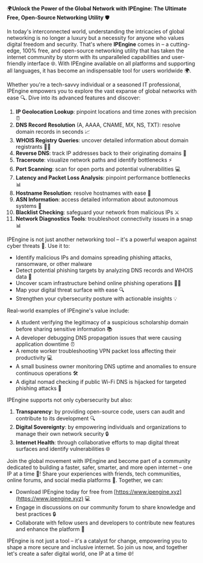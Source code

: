 🌍**Unlock the Power of the Global Network with IPEngine: The Ultimate Free, Open-Source Networking Utility** 🛡️

In today's interconnected world, understanding the intricacies of global networking is no longer a luxury but a necessity for anyone who values digital freedom and security. That's where **IPEngine** comes in – a cutting-edge, 100% free, and open-source networking utility that has taken the internet community by storm with its unparalleled capabilities and user-friendly interface 🌐. With IPEngine available on all platforms and supporting all languages, it has become an indispensable tool for users worldwide 🌍.

Whether you're a tech-savvy individual or a seasoned IT professional, IPEngine empowers you to explore the vast expanse of global networks with ease 🔍. Dive into its advanced features and discover:

1. **IP Geolocation Lookup**: pinpoint locations and time zones with precision ⏰
2. **DNS Record Resolution** (A, AAAA, CNAME, MX, NS, TXT): resolve domain records in seconds 📈
3. **WHOIS Registry Queries**: uncover detailed information about domain registrants 🕵️‍♂️
4. **Reverse DNS**: track IP addresses back to their originating domains 🔗
5. **Traceroute**: visualize network paths and identify bottlenecks ⚡️
6. **Port Scanning**: scan for open ports and potential vulnerabilities 💻
7. **Latency and Packet Loss Analysis**: pinpoint performance bottlenecks 📊
8. **Hostname Resolution**: resolve hostnames with ease 👥
9. **ASN Information**: access detailed information about autonomous systems 🔗
10. **Blacklist Checking**: safeguard your network from malicious IPs ⚔️
11. **Network Diagnostics Tools**: troubleshoot connectivity issues in a snap 📊

IPEngine is not just another networking tool – it's a powerful weapon against cyber threats 🔐. Use it to:

* Identify malicious IPs and domains spreading phishing attacks, ransomware, or other malware
* Detect potential phishing targets by analyzing DNS records and WHOIS data 👀
* Uncover scam infrastructure behind online phishing operations 🕵️‍♂️
* Map your digital threat surface with ease 🔍
* Strengthen your cybersecurity posture with actionable insights 💡

Real-world examples of IPEngine's value include:

* A student verifying the legitimacy of a suspicious scholarship domain before sharing sensitive information 📚
* A developer debugging DNS propagation issues that were causing application downtime ⏰
* A remote worker troubleshooting VPN packet loss affecting their productivity 💻
* A small business owner monitoring DNS uptime and anomalies to ensure continuous operations 🛠️
* A digital nomad checking if public Wi-Fi DNS is hijacked for targeted phishing attacks 📡

IPEngine supports not only cybersecurity but also:

1. **Transparency**: by providing open-source code, users can audit and contribute to its development 🔍
2. **Digital Sovereignty**: by empowering individuals and organizations to manage their own network security 🔒
3. **Internet Health**: through collaborative efforts to map digital threat surfaces and identify vulnerabilities 🌐

Join the global movement with IPEngine and become part of a community dedicated to building a faster, safer, smarter, and more open internet – one IP at a time 🚀! Share your experiences with friends, tech communities, online forums, and social media platforms 📢. Together, we can:

* Download IPEngine today for free from [https://www.ipengine.xyz](https://www.ipengine.xyz) 💻
* Engage in discussions on our community forum to share knowledge and best practices 🔒
* Collaborate with fellow users and developers to contribute new features and enhance the platform 🔗

IPEngine is not just a tool – it's a catalyst for change, empowering you to shape a more secure and inclusive internet. So join us now, and together let's create a safer digital world, one IP at a time 🌐!